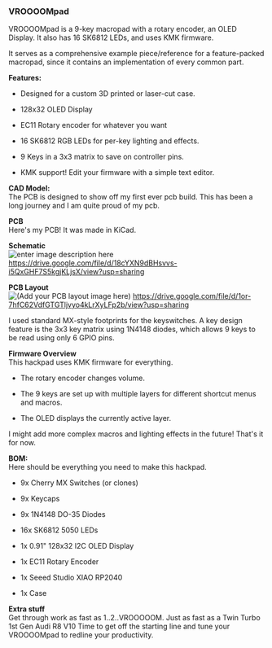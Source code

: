 
### VROOOOMpad

VROOOOMpad is a 9-key macropad with a rotary encoder, an OLED Display. It also has 16 SK6812 LEDs, and uses KMK firmware.

It serves as a comprehensive example piece/reference for a feature-packed macropad, since it contains an implementation of every common part.

**Features:**

-   Designed for a custom 3D printed or laser-cut case.
    
-   128x32 OLED Display
    
-   EC11 Rotary encoder for whatever you want
    
-   16 SK6812 RGB LEDs for per-key lighting and effects.
    
-   9 Keys in a 3x3 matrix to save on controller pins.
    
-   KMK support! Edit your firmware with a simple text editor.
    

**CAD Model:**  
The PCB is designed to show off my first ever pcb build. This has been a long journey and I am quite proud of my pcb.

**PCB**  
Here's my PCB! It was made in KiCad.

**Schematic**  
![enter image description here](https://drive.google.com/file/d/18cYXN9dBHsvvs-i5QxGHF7S5kgjKLjsX/view?usp=sharing)
https://drive.google.com/file/d/18cYXN9dBHsvvs-i5QxGHF7S5kgjKLjsX/view?usp=sharing

**PCB Layout**  
![(Add your PCB layout image here)](https://drive.google.com/file/d/1or-7hfC62VdfGTGTljvyo4kLrXyLFp2b/view?usp=sharing)
https://drive.google.com/file/d/1or-7hfC62VdfGTGTljvyo4kLrXyLFp2b/view?usp=sharing

I used standard MX-style footprints for the keyswitches. A key design feature is the 3x3 key matrix using 1N4148 diodes, which allows 9 keys to be read using only 6 GPIO pins.

**Firmware Overview**  
This hackpad uses KMK firmware for everything.

-   The rotary encoder changes volume.
    
-   The 9 keys are set up with multiple layers for different shortcut menus and macros.
    
-   The OLED displays the currently active layer.
    

I might add more complex macros and lighting effects in the future! That's it for now.

**BOM:**  
Here should be everything you need to make this hackpad.

-   9x Cherry MX Switches (or clones)
    
-   9x Keycaps
        
-   9x 1N4148 DO-35 Diodes
    
-   16x SK6812 5050 LEDs
    
-   1x 0.91" 128x32 I2C OLED Display
    
-   1x EC11 Rotary Encoder
    
-   1x Seeed Studio XIAO RP2040
    
-   1x Case
    

**Extra stuff**  
Get through work as fast as 1..2..VROOOOOM. Just as fast as a Twin Turbo 1st Gen Audi R8 V10
Time to get off the starting line and tune your VROOOOMpad to redline your productivity.
